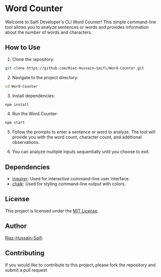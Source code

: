 
# Word Counter

Welcome to Saifi Developer's CLI Word Counter! This simple command-line tool allows you to analyze sentences or words and provides information about the number of words and characters.

## How to Use

1. Clone the repository:

```bash
git clone https://github.com/Riaz-Hussain-Saifi/Word-Counter.git
```

2. Navigate to the project directory:

```bash
cd Word-Counter
```

3. Install dependencies:

```bash
npm install
```

4. Run the Word Counter:

```bash
npm start
```

5. Follow the prompts to enter a sentence or word to analyze. The tool will provide you with the word count, character count, and additional observations.

6. You can analyze multiple inputs sequentially until you choose to exit.

## Dependencies

- [inquirer](https://www.npmjs.com/package/inquirer): Used for interactive command-line user interface.
- [chalk](https://www.npmjs.com/package/chalk): Used for styling command-line output with colors.

## License

This project is licensed under the [MIT License](LICENSE).

## Author

[Riaz-Hussain-Saifi](https://github.com/Riaz-Hussain-Saifi)

## Contributing

If you would like to contribute to this project, please fork the repository and submit a pull request